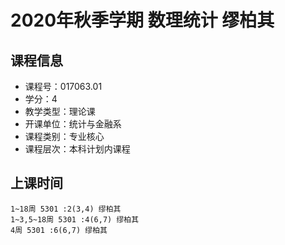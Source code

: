 # 2020年秋季学期 数理统计 缪柏其






## 课程信息

- 课程号：017063.01
- 学分：4
- 教学类型：理论课
- 开课单位：统计与金融系
- 课程类别：专业核心
- 课程层次：本科计划内课程

## 上课时间

```
1~18周 5301 :2(3,4) 缪柏其
1~3,5~18周 5301 :4(6,7) 缪柏其
4周 5301 :6(6,7) 缪柏其
```

